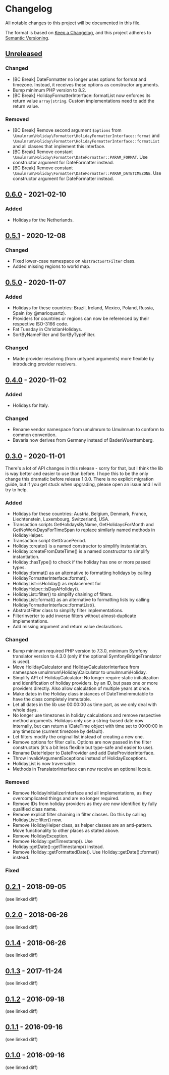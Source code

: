 # Changelog

All notable changes to this project will be documented in this file.

The format is based on [Keep a Changelog](https://keepachangelog.com/en/1.0.0/),
and this project adheres to [Semantic Versioning](https://semver.org/spec/v2.0.0.html).

## [Unreleased]

### Changed
- [BC Break] DateFormatter no longer uses options for format and timezone. Instead, it receives these options
  as constructor arguments. 
- Bump minimum PHP version to 8.2.
- [BC Break] HolidayFormatterInterface::formatList now enforces its return value `array|string`. Custom implementations
  need to add the return value.

### Removed
- [BC Break] Remove second argument `$options` from `\Umulmrum\Holiday\Formatter\HolidayFormatterInterface::format`
  and `\Umulmrum\Holiday\Formatter\HolidayFormatterInterface::formatList` and all classes that implement this
  interface.
- [BC Break] Remove constant `\Umulmrum\Holiday\Formatter\DateFormatter::PARAM_FORMAT`.
  Use constructor argument for DateFormatter instead.
- [BC Break] Remove constant `\Umulmrum\Holiday\Formatter\DateFormatter::PARAM_DATETIMEZONE`.
  Use constructor argument for DateFormatter instead.

## [0.6.0] - 2021-02-10

### Added
- Holidays for the Netherlands.

## [0.5.1] - 2020-12-08

### Changed
- Fixed lower-case namespace on `AbstractSortFilter` class.
- Added missing regions to world map.

## [0.5.0] - 2020-11-07

### Added
- Holidays for these countries: Brazil, Ireland, Mexico, Poland, Russia, Spain (by @marioquartz).
- Providers for countries or regions can now be referenced by their respective ISO-3166 code.
- Fat Tuesday in ChristianHolidays.
- SortByNameFilter and SortByTypeFilter.

### Changed
- Made provider resolving (from untyped arguments) more flexible by introducing provider resolvers.

## [0.4.0] - 2020-11-02

### Added
- Holidays for Italy.

### Changed
- Rename vendor namespace from umulmrum to Umulmrum to conform to common convention.
- Bavaria now derives from Germany instead of BadenWuerttemberg.

## [0.3.0] - 2020-11-01

There's a lot of API changes in this release - sorry for that, but I think the lib is way better and easier to use than before.
I hope this to be the only change this dramatic before release 1.0.0. There is no explicit migration guide, but if you
get stuck when upgrading, please open an issue and I will try to help.

### Added
- Holidays for these countries: Austria, Belgium, Denmark, France, Liechtenstein, Luxembourg, Switzerland, USA.
- Transaction scripts GetHolidaysByName, GetHolidaysForMonth and GetNoWorkDaysForTimeSpan to replace similarly named methods in HolidayHelper.
- Transaction script GetGracePeriod.
- Holiday::create() is a named constructor to simplify instantiation.
- Holiday::createFromDateTime() is a named constructor to simplify instantiation.
- Holiday::hasType() to check if the holiday has one or more passed types.
- Holiday::format() as an alternative to formatting holidays by calling HolidayFormatterInterface::format().
- HolidayList::isHoliday() as replacement for HolidayHelper::isDayAHoliday().
- HolidayList::filter() to simplify chaining of filters.
- HolidayList::format() as an alternative to formatting lists by calling HolidayFormatterInterface::formatList().
- AbstractFilter class to simplify filter implementations.
- FilterInverter to add inverse filters without almost-duplicate implementations.
- Add missing argument and return value declarations.

### Changed
- Bump minimum required PHP version to 7.3.0, minimum Symfony translator version to 4.3.0 (only if the optional SymfonyBridgeTranslator is used).
- Move HolidayCalculator and HolidayCalculatorInterface from namespace umulmrum\Holiday\Calculator to umulmrum\Holiday.
- Simplify API of HolidayCalculator: No longer require static initialization and identification of holiday providers.
  by an ID, but pass one or more providers directly. Also allow calculation of multiple years at once.
- Make dates in the Holiday class instances of DateTimeImmutable to have the class completely immutable.
- Let all dates in the lib use 00:00:00 as time part, as we only deal with whole days.
- No longer use timezones in holiday calculations and remove respective method arguments.
  Holidays only use a string-based date now internally, but can return a \DateTime object with time set to 00:00:00 in
  any timezone (current timezone by default).
- Let filters modify the original list instead of creating a new one.
- Remove options for filter calls. Options are now passed in the filter constructors (it's a bit less flexible but type-safe and easier to use).
- Rename DateHelper to DateProvider and add DateProviderInterface.
- Throw InvalidArgumentExceptions instead of HolidayExceptions.
- HolidayList is now traversable.
- Methods in TranslatorInterface can now receive an optional locale.

### Removed
- Remove HolidayInitializerInterface and all implementations, as they overcomplicated things and are no longer required.
- Remove IDs from holiday providers as they are now identified by fully qualified class name.
- Remove explicit filter chaining in filter classes. Do this by calling HolidayList::filter() now.
- Remove HolidayHelper class, as helper classes are an anti-pattern. Move functionality to other places as stated above.
- Remove HolidayException.
- Remove Holiday::getTimestamp(). Use Holiday::getDate()::getTimestamp() instead.
- Remove Holiday::getFormattedDate(). Use Holiday::getDate()::format() instead.

### Fixed

## [0.2.1] - 2018-09-05

(see linked diff)

## [0.2.0] - 2018-06-26

(see linked diff)

## [0.1.4] - 2018-06-26

(see linked diff)

## [0.1.3] - 2017-11-24

(see linked diff)

## [0.1.2] - 2016-09-18

(see linked diff)

## [0.1.1] - 2016-09-16

(see linked diff)

## [0.1.0] - 2016-09-16

(see linked diff)

[Unreleased]: https://github.com/umulmrum/holiday/compare/0.6.0...master
[0.6.0]: https://github.com/umulmrum/holiday/compare/0.5.1...0.6.0
[0.5.1]: https://github.com/umulmrum/holiday/compare/0.5.0...0.5.1
[0.5.0]: https://github.com/umulmrum/holiday/compare/0.4.0...0.5.0
[0.4.0]: https://github.com/umulmrum/holiday/compare/0.3.0...0.4.0
[0.3.0]: https://github.com/umulmrum/holiday/compare/0.2.1...0.3.0
[0.2.1]: https://github.com/umulmrum/holiday/compare/0.2.0...0.2.1
[0.2.0]: https://github.com/umulmrum/holiday/compare/0.1.4...0.2.0
[0.1.4]: https://github.com/umulmrum/holiday/compare/0.1.3...0.1.4
[0.1.3]: https://github.com/umulmrum/holiday/compare/0.1.2...0.1.3
[0.1.2]: https://github.com/umulmrum/holiday/compare/0.1.1...0.1.2
[0.1.1]: https://github.com/umulmrum/holiday/compare/0.1.0...0.1.1
[0.1.0]: https://github.com/umulmrum/holiday/releases/tag/0.1.0
